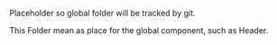 Placeholder so global folder will be tracked by git.

This Folder mean as place for the global component, such as Header.
